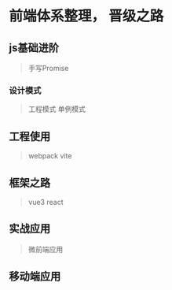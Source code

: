 
# 前端体系整理， 晋级之路



## js基础进阶

> 手写Promise

### 设计模式

>工程模式
>单例模式
>


## 工程使用

>webpack
>vite

## 框架之路

>vue3
>react

## 实战应用

> 微前端应用


## 移动端应用